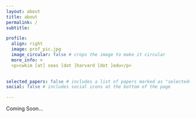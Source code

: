 ```yaml
---
layout: about
title: about
permalink: /
subtitle: 

profile:
  align: right
  image: prof_pic.jpg
  image_circular: false # crops the image to make it circular
  more_info: >
  <p>cwkim [at] seas [dot ]harvard [dot ]edu</p>
  

selected_papers: false # includes a list of papers marked as "selected={true}"
social: false # includes social icons at the bottom of the page

---
```


Coming Soon...
